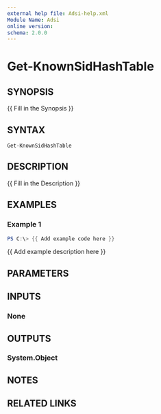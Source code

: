 ```yaml
---
external help file: Adsi-help.xml
Module Name: Adsi
online version:
schema: 2.0.0
---
```


# Get-KnownSidHashTable

## SYNOPSIS
{{ Fill in the Synopsis }}

## SYNTAX

```
Get-KnownSidHashTable
```

## DESCRIPTION
{{ Fill in the Description }}

## EXAMPLES

### Example 1
```powershell
PS C:\> {{ Add example code here }}
```

{{ Add example description here }}

## PARAMETERS

## INPUTS

### None

## OUTPUTS

### System.Object
## NOTES

## RELATED LINKS
